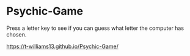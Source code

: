 # Psychic-Game

Press a letter key to see if you can guess what letter the computer has chosen. 

https://t-williams13.github.io/Psychic-Game/